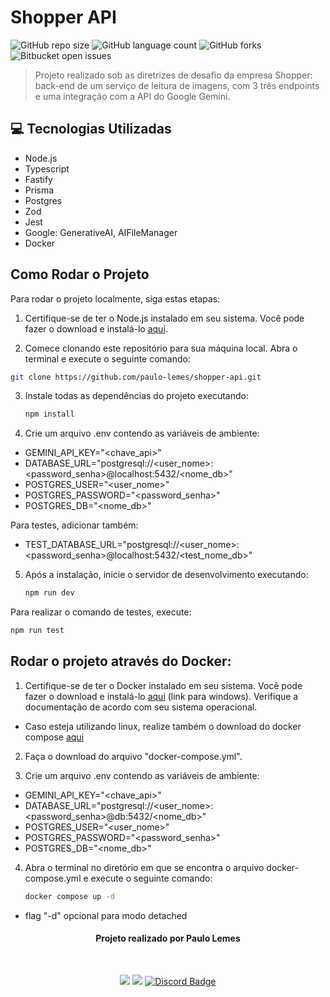 # Shopper API

![GitHub repo size](https://img.shields.io/github/repo-size/paulo-lemes/shopper-api?style=for-the-badge)
![GitHub language count](https://img.shields.io/github/languages/count/paulo-lemes/shopper-api?style=for-the-badge)
![GitHub forks](https://img.shields.io/github/forks/paulo-lemes/shopper-api?style=for-the-badge)
![Bitbucket open issues](https://img.shields.io/bitbucket/issues/paulo-lemes/shopper-api?style=for-the-badge)

> Projeto realizado sob as diretrizes de desafio da empresa Shopper: back-end de um serviço de leitura de imagens, com 3 três endpoints e uma integração com a API do Google Gemini.

## 💻 Tecnologias Utilizadas

- Node.js
- Typescript
- Fastify
- Prisma
- Postgres
- Zod
- Jest
- Google: GenerativeAI, AIFileManager
- Docker

## Como Rodar o Projeto

Para rodar o projeto localmente, siga estas etapas:

1. Certifique-se de ter o Node.js instalado em seu sistema. Você pode fazer o download e instalá-lo [aqui](https://nodejs.org/).

2. Comece clonando este repositório para sua máquina local. Abra o terminal e execute o seguinte comando:

```bash
git clone https://github.com/paulo-lemes/shopper-api.git
```

3. Instale todas as dependências do projeto executando:

   ```bash
   npm install
   ```

4. Crie um arquivo .env contendo as variáveis de ambiente:

  - GEMINI_API_KEY="<chave_api>"
  - DATABASE_URL="postgresql://<user_nome>:<password_senha>@localhost:5432/<nome_db>"
  - POSTGRES_USER="<user_nome>"
  - POSTGRES_PASSWORD="<password_senha>"
  - POSTGRES_DB="<nome_db>"

  Para testes, adicionar também:
  - TEST_DATABASE_URL="postgresql://<user_nome>:<password_senha>@localhost:5432/<test_nome_db>"

5. Após a instalação, inicie o servidor de desenvolvimento executando:

   ```bash
   npm run dev
   ```
   
Para realizar o comando de testes, execute:

   ```bash
   npm run test
   ```


## Rodar o projeto através do Docker:

1. Certifique-se de ter o Docker instalado em seu sistema. Você pode fazer o download e instalá-lo [aqui](https://docs.docker.com/desktop/install/windows-install/) (link para windows). Verifique a documentação de acordo com seu sistema operacional. 

- Caso esteja utilizando linux, realize também o download do docker compose [aqui](https://docs.docker.com/compose/install/)

2. Faça o download do arquivo "docker-compose.yml".

3. Crie um arquivo .env contendo as variáveis de ambiente:

  - GEMINI_API_KEY="<chave_api>"
  - DATABASE_URL="postgresql://<user_nome>:<password_senha>@db:5432/<nome_db>"
  - POSTGRES_USER="<user_nome>"
  - POSTGRES_PASSWORD="<password_senha>"
  - POSTGRES_DB="<nome_db>"

4. Abra o terminal no diretório em que se encontra o arquivo docker-compose.yml e execute o seguinte comando:

   ```bash
   docker compose up -d
   ```

- flag "-d" opcional para modo detached

<div id="header" align="center">
 
 
#### Projeto realizado por Paulo Lemes
<br/>
 
  <a href="https://www.linkedin.com/in/-paulolemes/" target="_blank"><img src="https://img.shields.io/badge/-LinkedIn-%230077B5?style=for-the-badge&logo=linkedin&logoColor=white" target="_blank"></a> 
  <a href = "mailto:paulo-lemes@live.com"><img src="https://img.shields.io/badge/-Email-%23333?style=for-the-badge&logo=gmail&logoColor=white" target="_blank"></a>
   <a href="https://discordapp.com/users/430034249656172555" target="_blank">
  <img src="https://img.shields.io/badge/Discord-7289DA?style=for-the-badge&logo=discord&logoColor=white" alt="Discord Badge" width="">
</a>



</div>